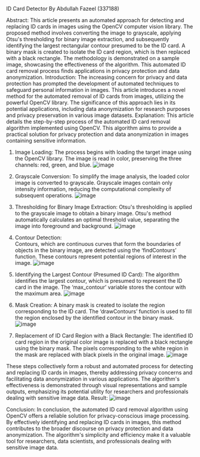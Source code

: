 ID Card Detector
By Abdullah Fazeel (337188)

Abstract:
This article presents an automated approach for detecting and replacing ID cards in images using the OpenCV computer vision library. The proposed method involves converting the image to grayscale, applying Otsu's thresholding for binary image extraction, and subsequently identifying the largest rectangular contour presumed to be the ID card. A binary mask is created to isolate the ID card region, which is then replaced with a black rectangle. The methodology is demonstrated on a sample image, showcasing the effectiveness of the algorithm. This automated ID card removal process finds applications in privacy protection and data anonymization.
Introduction:
The increasing concern for privacy and data protection has prompted the development of automated techniques to safeguard personal information in images. This article introduces a novel method for the automated removal of ID cards from images, utilizing the powerful OpenCV library. The significance of this approach lies in its potential applications, including data anonymization for research purposes and privacy preservation in various image datasets.
Explanation:
This article details the step-by-step process of the automated ID card removal algorithm implemented using OpenCV. This algorithm aims to provide a practical solution for privacy protection and data anonymization in images containing sensitive information.
1. Image Loading:
The process begins with loading the target image using the OpenCV library. The image is read in color, preserving the three channels: red, green, and blue.
 ![image](https://github.com/abdullahfazeel/CNIC_Detector/assets/96915515/0891db6f-7306-499b-bc23-2caa809e0b71)

2. Grayscale Conversion:
To simplify the image analysis, the loaded color image is converted to grayscale. Grayscale images contain only intensity information, reducing the computational complexity of subsequent operations.
 ![image](https://github.com/abdullahfazeel/CNIC_Detector/assets/96915515/23fbfec3-8706-415d-9762-dd8660d01949)

3. Thresholding for Binary Image Extraction:
Otsu's thresholding is applied to the grayscale image to obtain a binary image. Otsu's method automatically calculates an optimal threshold value, separating the image into foreground and background.
 ![image](https://github.com/abdullahfazeel/CNIC_Detector/assets/96915515/9fba144b-fe08-4580-87e0-fd7acb964966)

4. Contour Detection:	
Contours, which are continuous curves that form the boundaries of objects in the binary image, are detected using the ‘findContours’ function. These contours represent potential regions of interest in the image.
 ![image](https://github.com/abdullahfazeel/CNIC_Detector/assets/96915515/8fb1aa8c-794e-49b5-986e-dbe9cbe7b304)

5. Identifying the Largest Contour (Presumed ID Card):
The algorithm identifies the largest contour, which is presumed to represent the ID card in the image. The ‘max_contour’ variable stores the contour with the maximum area.
 ![image](https://github.com/abdullahfazeel/CNIC_Detector/assets/96915515/fa351718-84b2-4530-9288-ea08a85321ea)

6. Mask Creation:
A binary mask is created to isolate the region corresponding to the ID card. The ‘drawContours’ function is used to fill the region enclosed by the identified contour in the binary mask.
 ![image](https://github.com/abdullahfazeel/CNIC_Detector/assets/96915515/93b5d9bf-d66b-4993-98f4-f5d8e46d0f5f)

7. Replacement of ID Card Region with a Black Rectangle:
The identified ID card region in the original color image is replaced with a black rectangle using the binary mask. The pixels corresponding to the white region in the mask are replaced with black pixels in the original image.
 ![image](https://github.com/abdullahfazeel/CNIC_Detector/assets/96915515/aadef925-bcd3-4d42-8f85-23c0a077e483)

These steps collectively form a robust and automated process for detecting and replacing ID cards in images, thereby addressing privacy concerns and facilitating data anonymization in various applications. The algorithm's effectiveness is demonstrated through visual representations and sample outputs, emphasizing its potential utility for researchers and professionals dealing with sensitive image data.
Result:
 ![image](https://github.com/abdullahfazeel/CNIC_Detector/assets/96915515/e9c048c5-c56d-45b0-aa4c-213039319980)

 
 
 
Conclusion:
In conclusion, the automated ID card removal algorithm using OpenCV offers a reliable solution for privacy-conscious image processing. By effectively identifying and replacing ID cards in images, this method contributes to the broader discourse on privacy protection and data anonymization. The algorithm's simplicity and efficiency make it a valuable tool for researchers, data scientists, and professionals dealing with sensitive image data.
